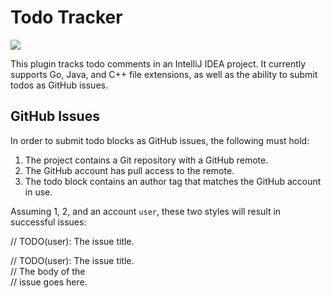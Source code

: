 # Todo Tracker
<a href="http://teamcity.marcusposey.com/viewType.html?buildTypeId=TodoTracker_Build&guest=1">
<img src="http://teamcity.marcusposey.com/app/rest/builds/buildType:(id:TodoTracker_Build)/statusIcon"/>
</a>  

This plugin tracks todo comments in an IntelliJ IDEA project. It currently
supports Go, Java, and C++ file extensions, as well as the ability to
submit todos as GitHub issues.

## GitHub Issues
In order to submit todo blocks as GitHub issues, the following must hold:  
1. The project contains a Git repository with a GitHub remote.
2. The GitHub account has pull access to the remote.
3. The todo block contains an author tag that matches the GitHub account in use.

Assuming 1, 2, and an account `user`, these two styles will result in successful
issues:

// TODO(user): The issue title.

// TODO(user): The issue title.  
// The body of the  
// issue goes here.

